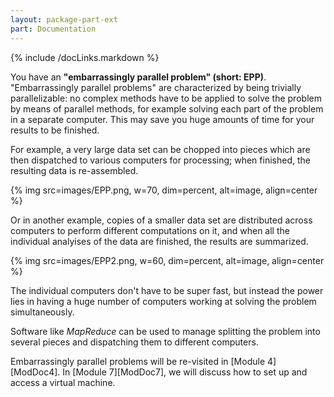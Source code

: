 ```yaml
---
layout: package-part-ext
part: Documentation
---
```


{% include /docLinks.markdown %}

You have an **"embarrassingly parallel problem" (short: EPP)**.  "Embarrassingly parallel problems" are characterized by being trivially parallelizable: no complex methods have to be applied to solve the problem by means of parallel methods, for example solving each part of the problem in a separate computer. This may save you huge amounts of time for your results to be finished. 

For example, a very large data set can be chopped into pieces which are then dispatched to various computers for processing; when finished, the resulting data is re-assembled. 

{% img src=images/EPP.png, w=70, dim=percent, alt=image, align=center %}

Or in another example, copies of a smaller data set are distributed across computers to perform different computations on it, and when all the individual analyises of the data are finished, the results are summarized. 

{% img src=images/EPP2.png, w=60, dim=percent, alt=image, align=center %}

The individual computers don't have to be super fast, but instead the power lies in having a huge number of computers working at solving the problem simultaneously. 

Software like *MapReduce* can be used to manage splitting the problem into several pieces and dispatching them to different computers.

Embarrassingly parallel problems will be re-visited in [Module 4][ModDoc4].
In [Module 7][ModDoc7], we will discuss how to set up and access a virtual machine. 


